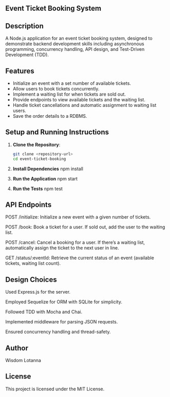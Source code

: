 ## Event Ticket Booking System

## Description
A Node.js application for an event ticket booking system, designed to demonstrate backend development skills including asynchronous programming, concurrency handling, API design, and Test-Driven Development (TDD).

## Features
- Initialize an event with a set number of available tickets.
- Allow users to book tickets concurrently.
- Implement a waiting list for when tickets are sold out.
- Provide endpoints to view available tickets and the waiting list.
- Handle ticket cancellations and automatic assignment to waiting list users.
- Save the order details to a RDBMS.

## Setup and Running Instructions

1. **Clone the Repository**:
   ```sh
   git clone <repository-url>
   cd event-ticket-booking

2. **Install Dependencies**
    npm install

3. **Run the Application**
    npm start

4. **Run the Tests**
    npm test

## API Endpoints
POST /initialize: Initialize a new event with a given number of tickets.

POST /book: Book a ticket for a user. If sold out, add the user to the waiting list.

POST /cancel: Cancel a booking for a user. If there’s a waiting list, automatically assign the ticket to the next user in line.

GET /status/:eventId: Retrieve the current status of an event (available tickets, waiting list count).

## Design Choices
Used Express.js for the server.

Employed Sequelize for ORM with SQLite for simplicity.

Followed TDD with Mocha and Chai.

Implemented middleware for parsing JSON requests.

Ensured concurrency handling and thread-safety.

## Author
Wisdom Lotanna

## License
This project is licensed under the MIT License.
